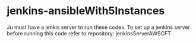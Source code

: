 # jenkins-ansibleWith5Instances
Ju must have a jenkis server to run these codes.
To set up a jenkins server before running this code refer to repository: jenkinsServerAWSCFT
